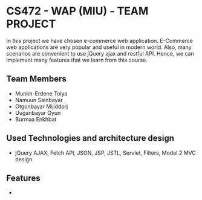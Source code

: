 # CS472 - WAP (MIU) - TEAM PROJECT
In this project we have chosen e-commerce web application. E-Commerce web applications are very popular and useful in modern world. Also, many scenarios are convenient to use jQuery ajax and restful API.  Hence, we can implement many features that we learn from this course.


## Team Members
- Munkh-Erdene Tolya 
- Namuun Sainbayar 
- Otgonbayar Mijiddorj 
- Uuganbayar Oyun
- Burmaa Enkhbat


## Used Technologies and architecture design
- jQuery AJAX, Fetch API, JSON, JSP, JSTL, Servlet, Filters, Model 2 MVC design


## Features
- 